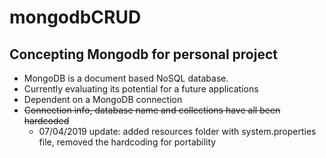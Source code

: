 # mongodbCRUD

## Concepting Mongodb for personal project

  - MongoDB is a document based NoSQL database. 
  - Currently evaluating its potential for a future applications
  - Dependent on a MongoDB connection
  - ~~Connection info, database name and collections have all been hardcoded~~
    - 07/04/2019 update: added resources folder with system.properties file, removed the hardcoding for portability
